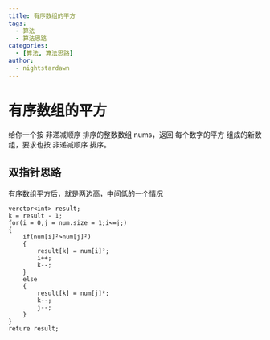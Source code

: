 ```yaml
---
title: 有序数组的平方
tags:
  - 算法
  - 算法思路
categories:
  - [算法, 算法思路]
author:
  - nightstardawn
---
```


# 有序数组的平方

给你一个按 非递减顺序 排序的整数数组 nums，返回 每个数字的平方 组成的新数组，要求也按 非递减顺序 排序。

## 双指针思路

有序数组平方后，就是两边高，中间低的一个情况

```
verctor<int> result;
k = result - 1;
for(i = 0,j = num.size = 1;i<=j;)
{
    if(num[i]²>num[j]²)
    {
        result[k] = num[i]²;
        i++;
        k--;
    }
    else
    {
        result[k] = num[j]²;
        k--;
        j--;
    }
}
reture result;
```
